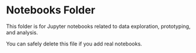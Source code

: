 # Notebooks Folder

This folder is for Jupyter notebooks related to data exploration, prototyping, and analysis.

You can safely delete this file if you add real notebooks.
